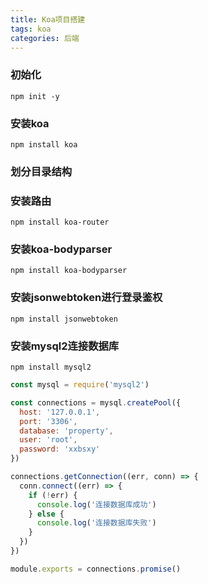 ```yaml
---
title: Koa项目搭建
tags: koa
categories: 后端
---
```

### 初始化

```shel
npm init -y
```

### 安装koa

```shell
npm install koa
```

### 划分目录结构



### 安装路由

```shell
npm install koa-router
```

### 安装koa-bodyparser

```shell
npm install koa-bodyparser
```

### 安装jsonwebtoken进行登录鉴权

```shell
npm install jsonwebtoken
```

### 安装mysql2连接数据库

```shell
npm install mysql2
```



```js
const mysql = require('mysql2')

const connections = mysql.createPool({
  host: '127.0.0.1',
  port: '3306',
  database: 'property',
  user: 'root',
  password: 'xxbsxy'
})

connections.getConnection((err, conn) => {
  conn.connect((err) => {
    if (!err) {
      console.log('连接数据库成功')
    } else {
      console.log('连接数据库失败')
    }
  })
})

module.exports = connections.promise()
```

